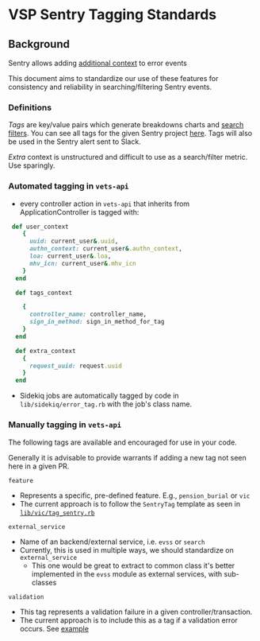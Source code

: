 # VSP Sentry Tagging Standards

## Background

Sentry allows adding [additional context](https://docs.sentry.io/enriching-error-data/context/?platform=ruby) to error events

This document aims to standardize our use of these features for consistency and reliability in searching/filtering Sentry events.

### Definitions

_Tags_ are key/value pairs which generate breakdowns charts and [search filters](http://sentry.vfs.va.gov/vets-gov/platform-api-production/?query=is%3Aunresolved+backend_service%3Aevss). You can see all tags for the given Sentry project [here](http://sentry.vfs.va.gov/settings/vets-gov/projects/platform-api-production/tags/). Tags will also be used in the Sentry alert sent to Slack.

_Extra_ context is unstructured and difficult to use as a search/filter metric. Use sparingly.

### Automated tagging in `vets-api`

* every controller action in `vets-api` that inherits from ApplicationController is tagged with:

```ruby
 def user_context
    {
      uuid: current_user&.uuid,
      authn_context: current_user&.authn_context,
      loa: current_user&.loa,
      mhv_icn: current_user&.mhv_icn
    }
  end

  def tags_context

    {
      controller_name: controller_name,
      sign_in_method: sign_in_method_for_tag
    }
  end

  def extra_context
    {
      request_uuid: request.uuid
    }
  end
```

* Sidekiq jobs are automatically tagged by code in `lib/sidekiq/error_tag.rb` with the job's class name.

### Manually tagging in `vets-api`

The following tags are available and encouraged for use in your code.

Generally it is advisable to provide warrants if adding a new tag not seen here in a given PR.

`feature`

* Represents a specific, pre-defined feature. E.g., `pension_burial` or  `vic`
* The current approach is to follow the `SentryTag` template as seen in [`lib/vic/tag_sentry.rb`](https://github.com/department-of-veterans-affairs/vets-api/blob/master/lib/vic/tag_sentry.rb)

`external_service`

* Name of an backend/external service, i.e. `evss` or `search`
* Currently, this is used in multiple ways, we should standardize on `external_service`
  * This one would be great to extract to common class it's better implemented in the `evss` module as external services, with sub-classes

`validation`

* This tag represents a validation failure in a given controller/transaction.
* The current approach is to include this as a tag if a validation error occurs. See [example](https://github.com/department-of-veterans-affairs/vets-api/blob/master/app/controllers/v0/gi_bill_feedbacks_controller.rb)


